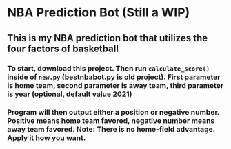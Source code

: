 # NBA Prediction Bot (Still a WIP)

## This is my NBA prediction bot that utilizes the four factors of basketball

### To start, download this project. Then run `calculate_score()` inside of `new.py` (bestnbabot.py is old project). First parameter is home team, second parameter is away team, third parameter is year (optional, default value 2021)

### Program will then output either a position or negative number. Positive means home team favored, negative number means away team favored. Note: There is no home-field advantage. Apply it how you want.
